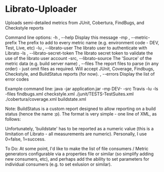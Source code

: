 # Librato-Uploader
Uploads semi-detailed metrics from JUnit, Cobertura, FindBugs, and Checkstyle reports

Command line options:
    -h  , --help                  Display this message
    -mp , --metric-prefix         The prefix to add to every metric name (e.g. environment code - DEV, Test, Live, etc)
    -lu , --librato-user          The librato user to authenticate with Librato
    -ls , --librato-secret-token  The librato secret token to validate the use of the librato user account
    -src, --librato-source        The 'Source' of the metric data (e.g. build server name)
        , --files                 The report files to parse (in any order) - just omit files as required.  Will accept JUnit, Coverage, Findbugs, Checkstyle, and BuildStatus reports (for now).
        , --errors                Display the list of error codes

Example command line:
    java -jar application.jar -mp DEV- -src Travis -lu <user-account> -ls <secret-token> -files findbugs.xml checkstyle.xml ./junit/TESTS-TestSuites.xml ./cobertura/coverage.xml buildstate.xml

Note:
BuildStatus is a custom report designed to allow reporting on a build status (hence the name :p).
The format is very simple - one line of XML, as follows:
<buildstatus startime="millisecond timestamp" endtime="millisecond timestamp" buildid="numeric build id" buildstate="numeric-value" />

Unfortunately, 'buildstate' has to be reported as a numeric value (this is a limitation of Librato - all measurements are numeric).  Personally, I use 0=false, 1=success.

To Do:
    At some point, I'd like to make the list of file consumers / Metric generators configurable via a properties file or similar (so simplify adding new consumers, etc), and perhaps add the ability to set parameters for individual consumers (e.g. to set exlusion or similar).